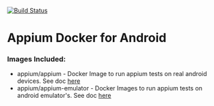 [![Build Status](https://travis-ci.org/appium/appium-docker-android.svg?branch=master)](https://travis-ci.org/appium/appium-docker-android)

# Appium Docker for Android

### Images Included:

- appium/appium - Docker Image to run appium tests on real android devices. See doc [here](https://github.com/appium/appium-docker-android/blob/master/Appium/README.md)
- appium/appium-emulator - Docker Images to run appium tests on android emulator's. See doc [here](https://github.com/appium/appium-docker-android/blob/master/AppiumEmulator/README.md)
